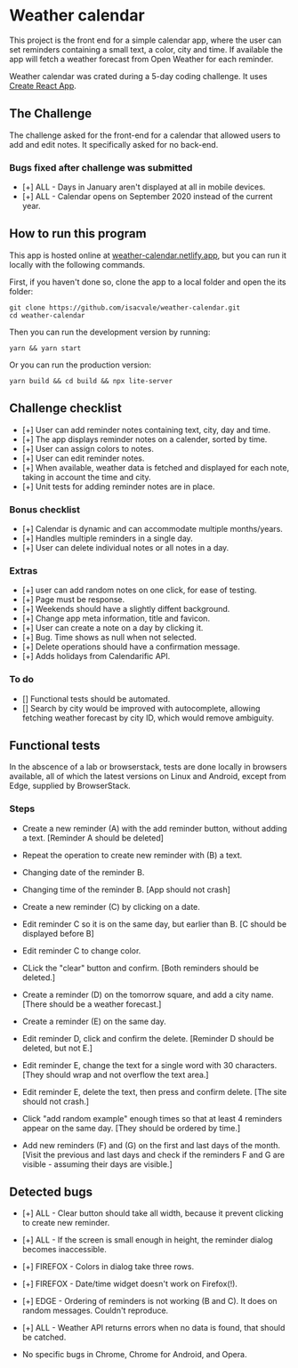 # Weather calendar
This project is the front end for a simple calendar app, where the user can set reminders containing a small text, a color, city and time. If available the app will fetch a weather forecast from Open Weather for each reminder.

Weather calendar was crated during a 5-day coding challenge. It uses [Create React App](https://github.com/facebook/create-react-app).

## The Challenge
The challenge asked for the front-end for a calendar that allowed users to add and edit notes. It specifically asked for no back-end.

### Bugs fixed after challenge was submitted
- [+] ALL - Days in January aren't displayed at all in mobile devices.
- [+] ALL - Calendar opens on September 2020 instead of the current year.

## How to run this program
This app is hosted online at [weather-calendar.netlify.app](https://weather-calendar.netlify.app), but you can run it locally with the following commands.

First, if you haven't done so, clone the app to a local folder and open the its folder:
```
git clone https://github.com/isacvale/weather-calendar.git
cd weather-calendar
```
Then you can run the development version by running:
```
yarn && yarn start
```
Or you can run the production version:
```
yarn build && cd build && npx lite-server
```
## Challenge checklist
- [+] User can add reminder notes containing text, city, day and time.
- [+] The app displays reminder notes on a calender, sorted by time.
- [+] User can assign colors to notes.
- [+] User can edit reminder notes.
- [+] When available, weather data is fetched and displayed for each note, taking in account the time and city.
- [+] Unit tests for adding reminder notes are in place.

### Bonus checklist
- [+] Calendar is dynamic and can accommodate multiple months/years.
- [+] Handles multiple reminders in a single day.
- [+] User can delete individual notes or all notes in a day.

### Extras
- [+] user can add random notes on one click, for ease of testing.
- [+] Page must be response.
- [+] Weekends should have a slightly diffent background.
- [+] Change app meta information, title and favicon.
- [+] User can create a note on a day by clicking it.
- [+] Bug. Time shows as null when not selected.
- [+] Delete operations should have a confirmation message.
- [+] Adds holidays from Calendarific API.

### To do
- [] Functional tests should be automated.
- [] Search by city would be improved with autocomplete, allowing fetching weather forecast by city ID, which would remove ambiguity.

## Functional tests
In the abscence of a lab or browserstack, tests are done locally in browsers available, all of which the latest versions on Linux and Android, except from Edge, supplied by BrowserStack.
### Steps
- Create a new reminder (A) with the add reminder button, without adding a text.
[Reminder A should be deleted]

- Repeat the operation to create new reminder with (B) a text.
- Changing date of the reminder B.
- Changing time of the reminder B.
[App should not crash]

- Create a new reminder (C) by clicking on a date.
- Edit reminder C so it is on the same day, but earlier than B.
[C should be displayed before B]
- Edit reminder C to change color.
- CLick the "clear" button and confirm.
[Both reminders should be deleted.]

- Create a reminder (D) on the tomorrow square, and add a city name.
[There should be a weather forecast.]

- Create a reminder (E) on the same day.
- Edit reminder D, click and confirm the delete.
[Reminder D should be deleted, but not E.]

- Edit reminder E, change the text for a single word with 30 characters.
[They should wrap and not overflow the text area.]
- Edit reminder E, delete the text, then press and confirm delete.
[The site should not crash.]

- Click "add random example" enough times so that at least 4 reminders appear on the same day.
[They should be ordered by time.]

- Add new reminders (F) and (G) on the first and last days of the month.
[Visit the previous and last days and check if the reminders F and G are visible - assuming their days are visible.]

## Detected bugs
- [+] ALL - Clear button should take all width, because it prevent clicking to create new reminder.
- [+] ALL - If the screen is small enough in height, the reminder dialog becomes inaccessible.
- [+] FIREFOX - Colors in dialog take three rows.
- [+] FIREFOX - Date/time widget doesn't work on Firefox(!).
- [+] EDGE - Ordering of reminders is not working (B and C). It does on random messages. Couldn't reproduce.
- [+] ALL - Weather API returns errors when no data is found, that should be catched.

 - No specific bugs in Chrome, Chrome for Android, and Opera.
